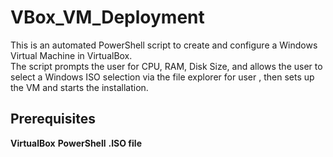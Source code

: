 # VBox_VM_Deployment
This is an automated PowerShell script to create and configure a Windows Virtual Machine in VirtualBox.  
The script prompts the user for CPU, RAM, Disk Size, and allows the user to select a Windows ISO selection via the file explorer for user , then sets up the VM and starts the installation.

## Prerequisites
**VirtualBox**
**PowerShell**
**.ISO file**
